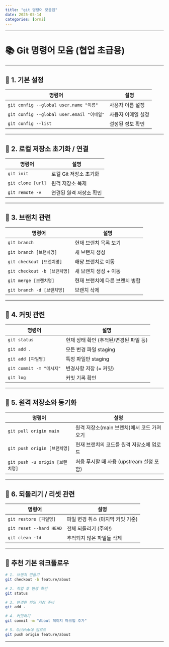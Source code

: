 ```yaml
---
title: "git 명령어 모음집"
date: 2025-05-14
categories: [ormi]
---
```

---

# 📚 Git 명령어 모음 (협업 초급용)

---

## 🔧 1. 기본 설정

| 명령어                                    | 설명         |
| -------------------------------------- | ---------- |
| `git config --global user.name "이름"`   | 사용자 이름 설정  |
| `git config --global user.email "이메일"` | 사용자 이메일 설정 |
| `git config --list`                    | 설정된 정보 확인  |

---

## 📁 2. 로컬 저장소 초기화 / 연결

| 명령어               | 설명             |
| ----------------- | -------------- |
| `git init`        | 로컬 Git 저장소 초기화 |
| `git clone [url]` | 원격 저장소 복제      |
| `git remote -v`   | 연결된 원격 저장소 확인  |

---

## 🌿 3. 브랜치 관련

| 명령어                      | 설명                |
| ------------------------ | ----------------- |
| `git branch`             | 현재 브랜치 목록 보기      |
| `git branch [브랜치명]`      | 새 브랜치 생성          |
| `git checkout [브랜치명]`    | 해당 브랜치로 이동        |
| `git checkout -b [브랜치명]` | 새 브랜치 생성 + 이동     |
| `git merge [브랜치명]`       | 현재 브랜치에 다른 브랜치 병합 |
| `git branch -d [브랜치명]`   | 브랜치 삭제            |

---

## 💾 4. 커밋 관련

| 명령어                   | 설명                      |
| --------------------- | ----------------------- |
| `git status`          | 현재 상태 확인 (추적된/변경된 파일 등) |
| `git add .`           | 모든 변경 파일 staging        |
| `git add [파일명]`       | 특정 파일만 staging          |
| `git commit -m "메시지"` | 변경사항 저장 (= 커밋)          |
| `git log`             | 커밋 기록 확인                |

---

## 🔁 5. 원격 저장소와 동기화

| 명령어                         | 설명                           |
| --------------------------- | ---------------------------- |
| `git pull origin main`      | 원격 저장소(main 브랜치)에서 코드 가져오기   |
| `git push origin [브랜치명]`    | 현재 브랜치의 코드를 원격 저장소에 업로드      |
| `git push -u origin [브랜치명]` | 처음 푸시할 때 사용 (upstream 설정 포함) |

---

## 🧯 6. 되돌리기 / 리셋 관련

| 명령어                     | 설명                   |
| ----------------------- | -------------------- |
| `git restore [파일명]`     | 파일 변경 취소 (마지막 커밋 기준) |
| `git reset --hard HEAD` | 전체 되돌리기 (주의!)        |
| `git clean -fd`         | 추적되지 않은 파일들 삭제       |

---

## 🎯 추천 기본 워크플로우

```bash
# 1. 브랜치 만들기
git checkout -b feature/about

# 2. 작업 후 변경 확인
git status

# 3. 변경한 파일 저장 준비
git add .

# 4. 커밋하기
git commit -m "About 페이지 마크업 추가"

# 5. GitHub에 업로드
git push origin feature/about
```

---


